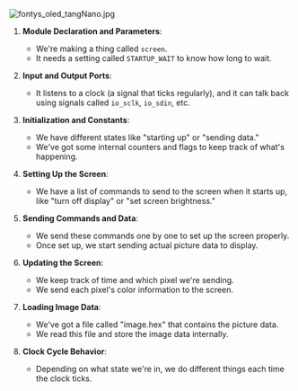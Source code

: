 ![fontys_oled_tangNano.jpg](https://drive.google.com/uc?export=view&id=17m6StBCx-BkY2VH-ZPn8EpSyansv2WSS)
1. **Module Declaration and Parameters**:
   - We're making a thing called `screen`.
   - It needs a setting called `STARTUP_WAIT` to know how long to wait.

2. **Input and Output Ports**:
   - It listens to a clock (a signal that ticks regularly), and it can talk back using signals called `io_sclk`, `io_sdin`, etc.

3. **Initialization and Constants**:
   - We have different states like "starting up" or "sending data."
   - We've got some internal counters and flags to keep track of what's happening.

4. **Setting Up the Screen**:
   - We have a list of commands to send to the screen when it starts up, like "turn off display" or "set screen brightness."

5. **Sending Commands and Data**:
   - We send these commands one by one to set up the screen properly.
   - Once set up, we start sending actual picture data to display.

6. **Updating the Screen**:
   - We keep track of time and which pixel we're sending.
   - We send each pixel's color information to the screen.

7. **Loading Image Data**:
   - We've got a file called "image.hex" that contains the picture data.
   - We read this file and store the image data internally.

8. **Clock Cycle Behavior**:
   - Depending on what state we're in, we do different things each time the clock ticks.
